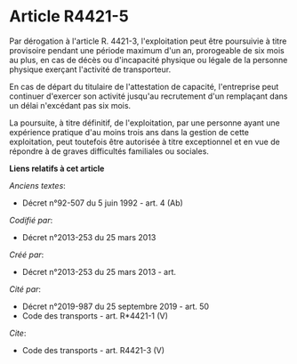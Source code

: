 # Article R4421-5

Par dérogation à l'article R. 4421-3, l'exploitation peut être poursuivie à titre provisoire pendant une période maximum d'un
an, prorogeable de six mois au plus, en cas de décès ou d'incapacité physique ou légale de la personne physique exerçant
l'activité de transporteur. 

En cas de départ du titulaire de l'attestation de capacité, l'entreprise peut continuer d'exercer son activité jusqu'au
recrutement d'un remplaçant dans un délai n'excédant pas six mois. 

La poursuite, à titre définitif, de l'exploitation, par une personne ayant une expérience pratique d'au moins trois ans dans
la gestion de cette exploitation, peut toutefois être autorisée à titre exceptionnel et en vue de répondre à de graves
difficultés familiales ou sociales.

**Liens relatifs à cet article**

_Anciens textes_:

  - Décret n°92-507 du 5 juin 1992 - art. 4 (Ab)

_Codifié par_:

  - Décret n°2013-253 du 25 mars 2013

_Créé par_:

  - Décret n°2013-253 du 25 mars 2013 - art.

_Cité par_:

  - Décret n°2019-987 du 25 septembre 2019 - art. 50
  - Code des transports - art. R*4421-1 (V)

_Cite_:

  - Code des transports - art. R4421-3 (V)
